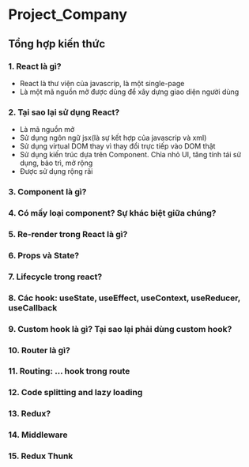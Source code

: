 # Project_Company
## Tổng hợp kiến thức
### 1. React là gì?
- React là thư viện của javascrip, là một single-page
- Là một mã nguồn mở được dùng để xây dựng giao diện người dùng
### 2. Tại sao lại sử dụng React?
- Là mã nguồn mở
- Sử dụng ngôn ngữ jsx(là sự kết hợp của javascrip và xml)
- Sử dụng virtual DOM thay vì thay đổi trực tiếp vào DOM thật
- Sử dụng kiến trúc dựa trên Component. Chỉa nhỏ UI, tăng tính tái sử dụng, bảo trì, mở rộng
- Được sử dụng rộng rãi
### 3. Component là gì?
### 4. Có mấy loại component? Sự khác biệt giữa chúng?
### 5. Re-render trong React là gì?
### 6. Props và State?
### 7. Lifecycle trong react? 
### 8. Các hook: useState, useEffect, useContext, useReducer, useCallback
### 9. Custom hook là gì? Tại sao lại phải dùng custom hook?
### 10. Router là gì?
### 11. Routing: ... hook trong route
### 12. Code splitting and lazy loading
### 13. Redux?
### 14. Middleware
### 15. Redux Thunk
